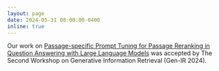 ```yaml
---
layout: page
date: 2024-05-31 08:00:00-0400
inline: true
---
```


Our work on [Passage-specific Prompt Tuning for Passage Reranking in Question Answering with Large Language Models](https://openreview.net/pdf?id=jhKbnNhwhc) was accepted by The Second Workshop on Generative Information Retrieval (Gen-IR 2024).
